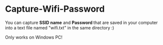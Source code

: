 # Capture-Wifi-Password


You can capture <b>SSID name</b> and <b> Password </b> that are saved in your computer into a text file named "wifi.txt" in the same directory :)


Only works on Windows PC!


